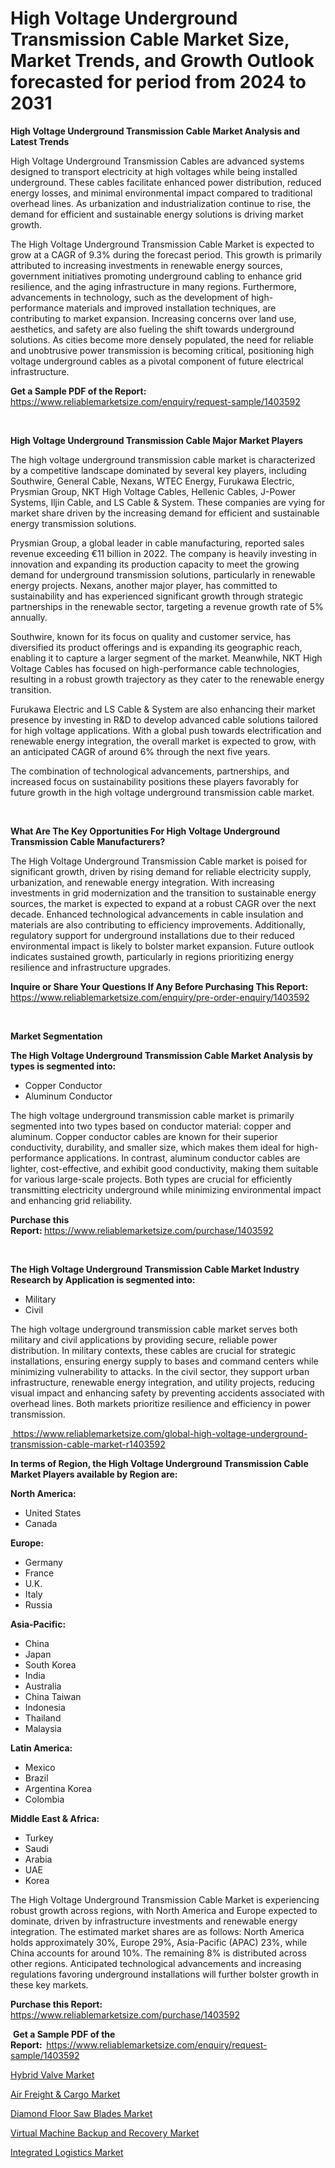 <p><h1>High Voltage Underground Transmission Cable Market Size, Market Trends, and Growth Outlook forecasted for period from 2024 to 2031</h1></p><p><strong>High Voltage Underground Transmission Cable Market Analysis and Latest Trends</strong></p>
<p><p>High Voltage Underground Transmission Cables are advanced systems designed to transport electricity at high voltages while being installed underground. These cables facilitate enhanced power distribution, reduced energy losses, and minimal environmental impact compared to traditional overhead lines. As urbanization and industrialization continue to rise, the demand for efficient and sustainable energy solutions is driving market growth.</p><p>The High Voltage Underground Transmission Cable Market is expected to grow at a CAGR of 9.3% during the forecast period. This growth is primarily attributed to increasing investments in renewable energy sources, government initiatives promoting underground cabling to enhance grid resilience, and the aging infrastructure in many regions. Furthermore, advancements in technology, such as the development of high-performance materials and improved installation techniques, are contributing to market expansion. Increasing concerns over land use, aesthetics, and safety are also fueling the shift towards underground solutions. As cities become more densely populated, the need for reliable and unobtrusive power transmission is becoming critical, positioning high voltage underground cables as a pivotal component of future electrical infrastructure.</p></p>
<p><strong>Get a Sample PDF of the Report:&nbsp;</strong> <a href="https://www.reliablemarketsize.com/enquiry/request-sample/1403592?utm_campaign=1693&utm_medium=2&utm_source=Github&utm_content=ia&utm_term=23102024&utm_id=high-voltage-underground-transmission-cable">https://www.reliablemarketsize.com/enquiry/request-sample/1403592</a></p>
<p>&nbsp;</p>
<p><strong>High Voltage Underground Transmission Cable Major Market Players</strong></p>
<p><p>The high voltage underground transmission cable market is characterized by a competitive landscape dominated by several key players, including Southwire, General Cable, Nexans, WTEC Energy, Furukawa Electric, Prysmian Group, NKT High Voltage Cables, Hellenic Cables, J-Power Systems, Iljin Cable, and LS Cable & System. These companies are vying for market share driven by the increasing demand for efficient and sustainable energy transmission solutions.</p><p>Prysmian Group, a global leader in cable manufacturing, reported sales revenue exceeding €11 billion in 2022. The company is heavily investing in innovation and expanding its production capacity to meet the growing demand for underground transmission solutions, particularly in renewable energy projects. Nexans, another major player, has committed to sustainability and has experienced significant growth through strategic partnerships in the renewable sector, targeting a revenue growth rate of 5% annually.</p><p>Southwire, known for its focus on quality and customer service, has diversified its product offerings and is expanding its geographic reach, enabling it to capture a larger segment of the market. Meanwhile, NKT High Voltage Cables has focused on high-performance cable technologies, resulting in a robust growth trajectory as they cater to the renewable energy transition.</p><p>Furukawa Electric and LS Cable & System are also enhancing their market presence by investing in R&D to develop advanced cable solutions tailored for high voltage applications. With a global push towards electrification and renewable energy integration, the overall market is expected to grow, with an anticipated CAGR of around 6% through the next five years.</p><p>The combination of technological advancements, partnerships, and increased focus on sustainability positions these players favorably for future growth in the high voltage underground transmission cable market.</p></p>
<p>&nbsp;</p>
<p><strong>What Are The Key Opportunities For High Voltage Underground Transmission Cable Manufacturers?</strong></p>
<p><p>The High Voltage Underground Transmission Cable market is poised for significant growth, driven by rising demand for reliable electricity supply, urbanization, and renewable energy integration. With increasing investments in grid modernization and the transition to sustainable energy sources, the market is expected to expand at a robust CAGR over the next decade. Enhanced technological advancements in cable insulation and materials are also contributing to efficiency improvements. Additionally, regulatory support for underground installations due to their reduced environmental impact is likely to bolster market expansion. Future outlook indicates sustained growth, particularly in regions prioritizing energy resilience and infrastructure upgrades.</p></p>
<p><strong>Inquire or Share Your Questions If Any Before Purchasing This Report:</strong> <a href="https://www.reliablemarketsize.com/enquiry/pre-order-enquiry/1403592?utm_campaign=1693&utm_medium=2&utm_source=Github&utm_content=ia&utm_term=23102024&utm_id=high-voltage-underground-transmission-cable">https://www.reliablemarketsize.com/enquiry/pre-order-enquiry/1403592</a></p>
<p>&nbsp;</p>
<p><strong>Market Segmentation</strong></p>
<p><strong>The High Voltage Underground Transmission Cable Market Analysis by types is segmented into:</strong></p>
<p><ul><li>Copper Conductor</li><li>Aluminum Conductor</li></ul></p>
<p><p>The high voltage underground transmission cable market is primarily segmented into two types based on conductor material: copper and aluminum. Copper conductor cables are known for their superior conductivity, durability, and smaller size, which makes them ideal for high-performance applications. In contrast, aluminum conductor cables are lighter, cost-effective, and exhibit good conductivity, making them suitable for various large-scale projects. Both types are crucial for efficiently transmitting electricity underground while minimizing environmental impact and enhancing grid reliability.</p></p>
<p><strong>Purchase this Report:&nbsp;</strong><a href="https://www.reliablemarketsize.com/purchase/1403592?utm_campaign=1693&utm_medium=2&utm_source=Github&utm_content=ia&utm_term=23102024&utm_id=high-voltage-underground-transmission-cable">https://www.reliablemarketsize.com/purchase/1403592</a></p>
<p>&nbsp;</p>
<p><strong>The High Voltage Underground Transmission Cable Market Industry Research by Application is segmented into:</strong></p>
<p><ul><li>Military</li><li>Civil</li></ul></p>
<p><p>The high voltage underground transmission cable market serves both military and civil applications by providing secure, reliable power distribution. In military contexts, these cables are crucial for strategic installations, ensuring energy supply to bases and command centers while minimizing vulnerability to attacks. In the civil sector, they support urban infrastructure, renewable energy integration, and utility projects, reducing visual impact and enhancing safety by preventing accidents associated with overhead lines. Both markets prioritize resilience and efficiency in power transmission.</p></p>
<p><a href="https://www.reliablemarketsize.com/global-high-voltage-underground-transmission-cable-market-r1403592?utm_campaign=1693&utm_medium=2&utm_source=Github&utm_content=ia&utm_term=23102024&utm_id=high-voltage-underground-transmission-cable">&nbsp;https://www.reliablemarketsize.com/global-high-voltage-underground-transmission-cable-market-r1403592</a></p>
<p><strong>In terms of Region, the High Voltage Underground Transmission Cable Market Players available by Region are:</strong></p>
<p>
    <p> <strong> North America: </strong>
        <ul>
            <li>United States</li>
            <li>Canada</li>
        </ul>
        </p> 
    <p> <strong> Europe: </strong>
        <ul>
            <li>Germany</li>
            <li>France</li>
            <li>U.K.</li>
            <li>Italy</li>
            <li>Russia</li>
        </ul>
        </p> 
    <p> <strong> Asia-Pacific: </strong>
        <ul>
            <li>China</li>
            <li>Japan</li>
            <li>South Korea</li>
            <li>India</li>
            <li>Australia</li>
            <li>China Taiwan</li>
            <li>Indonesia</li>
            <li>Thailand</li>
            <li>Malaysia</li>
        </ul>
        </p> 
    <p> <strong> Latin America: </strong>
        <ul>
            <li>Mexico</li>
            <li>Brazil</li>
            <li>Argentina Korea</li>
            <li>Colombia</li>
        </ul>
        </p> 
    <p> <strong> Middle East & Africa: </strong>
        <ul>
            <li>Turkey</li>
            <li>Saudi</li>
            <li>Arabia</li>
            <li>UAE</li>
            <li>Korea</li>
        </ul>
    </p>
    </p>
<p><p>The High Voltage Underground Transmission Cable Market is experiencing robust growth across regions, with North America and Europe expected to dominate, driven by infrastructure investments and renewable energy integration. The estimated market shares are as follows: North America holds approximately 30%, Europe 29%, Asia-Pacific (APAC) 23%, while China accounts for around 10%. The remaining 8% is distributed across other regions. Anticipated technological advancements and increasing regulations favoring underground installations will further bolster growth in these key markets.</p></p>
<p><strong>Purchase this Report: </strong><a href="https://www.reliablemarketsize.com/purchase/1403592?utm_campaign=1693&utm_medium=2&utm_source=Github&utm_content=ia&utm_term=23102024&utm_id=high-voltage-underground-transmission-cable">https://www.reliablemarketsize.com/purchase/1403592</a></p>
<p>&nbsp;<strong>Get a Sample PDF of the Report:&nbsp;&nbsp;</strong><a href="https://www.reliablemarketsize.com/enquiry/request-sample/1403592?utm_campaign=1693&utm_medium=2&utm_source=Github&utm_content=ia&utm_term=23102024&utm_id=high-voltage-underground-transmission-cable">https://www.reliablemarketsize.com/enquiry/request-sample/1403592</a></p>
<p><strong></strong></p>
<p><p><a href="https://issuu.com/reportprime-2/docs/hybrid-valve-market-size-2030.pptx_6ce8aa98c46c7f?utm_campaign=1693&utm_medium=2&utm_source=Github&utm_content=ia&utm_term=23102024&utm_id=high-voltage-underground-transmission-cable">Hybrid Valve Market</a></p><p><a href="https://www.linkedin.com/pulse/strategic-roadmap-global-air-freight-cargo-market-insights-opportunities-p36zc?utm_campaign=1693&utm_medium=2&utm_source=Github&utm_content=ia&utm_term=23102024&utm_id=high-voltage-underground-transmission-cable">Air Freight & Cargo Market</a></p><p><a href="https://issuu.com/reportprime-2/docs/diamond-floor-saw-blades-market-siz_3faa3d4988cfff?utm_campaign=1693&utm_medium=2&utm_source=Github&utm_content=ia&utm_term=23102024&utm_id=high-voltage-underground-transmission-cable">Diamond Floor Saw Blades Market</a></p><p><a href="https://www.linkedin.com/pulse/virtual-machine-backup-recovery-market-emerging-trends-future-c9q7f?utm_campaign=1693&utm_medium=2&utm_source=Github&utm_content=ia&utm_term=23102024&utm_id=high-voltage-underground-transmission-cable">Virtual Machine Backup and Recovery Market</a></p><p><a href="https://www.linkedin.com/pulse/integrated-logistics-market-outlook-complete-industry-analysis-e2hvc?utm_campaign=1693&utm_medium=2&utm_source=Github&utm_content=ia&utm_term=23102024&utm_id=high-voltage-underground-transmission-cable">Integrated Logistics Market</a></p></p>
